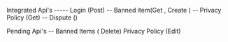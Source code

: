 Integrated Api's -----
Login (Post)  --
Banned item(Get , Create ) --
Privacy Policy (Get) --
Dispute ()

Pending Api's --
Banned Items ( Delete)
Privacy Policy (Edit)